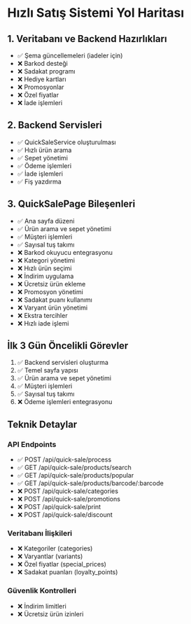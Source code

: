# Hızlı Satış Sistemi Yol Haritası

## 1. Veritabanı ve Backend Hazırlıkları
- ✅ Şema güncellemeleri (iadeler için)
- ❌ Barkod desteği
- ❌ Sadakat programı
- ❌ Hediye kartları
- ❌ Promosyonlar
- ❌ Özel fiyatlar
- ❌ İade işlemleri

## 2. Backend Servisleri
- ✅ QuickSaleService oluşturulması
- ✅ Hızlı ürün arama
- ✅ Sepet yönetimi
- ✅ Ödeme işlemleri
- ✅ İade işlemleri
- ✅ Fiş yazdırma

## 3. QuickSalePage Bileşenleri
- ✅ Ana sayfa düzeni
- ✅ Ürün arama ve sepet yönetimi
- ✅ Müşteri işlemleri
- ✅ Sayısal tuş takımı
- ❌ Barkod okuyucu entegrasyonu
- ❌ Kategori yönetimi
- ❌ Hızlı ürün seçimi
- ❌ İndirim uygulama
- ❌ Ücretsiz ürün ekleme
- ❌ Promosyon yönetimi
- ❌ Sadakat puanı kullanımı
- ❌ Varyant ürün yönetimi
- ❌ Ekstra tercihler
- ❌ Hızlı iade işlemi

## İlk 3 Gün Öncelikli Görevler
1. ✅ Backend servisleri oluşturma
2. ✅ Temel sayfa yapısı
3. ✅ Ürün arama ve sepet yönetimi
4. ✅ Müşteri işlemleri
5. ✅ Sayısal tuş takımı
6. ❌ Ödeme işlemleri entegrasyonu

## Teknik Detaylar

### API Endpoints
- ✅ POST /api/quick-sale/process
- ✅ GET /api/quick-sale/products/search
- ✅ GET /api/quick-sale/products/popular
- ✅ GET /api/quick-sale/products/barcode/:barcode
- ❌ POST /api/quick-sale/categories
- ❌ POST /api/quick-sale/promotions
- ❌ POST /api/quick-sale/print
- ❌ POST /api/quick-sale/discount

### Veritabanı İlişkileri
- ❌ Kategoriler (categories)
- ❌ Varyantlar (variants)
- ❌ Özel fiyatlar (special_prices)
- ❌ Sadakat puanları (loyalty_points)

### Güvenlik Kontrolleri
- ❌ İndirim limitleri
- ❌ Ücretsiz ürün izinleri 